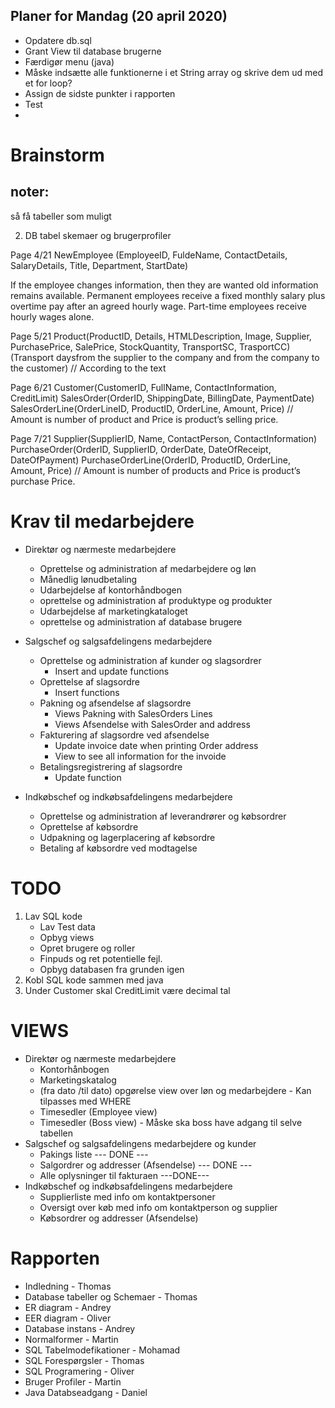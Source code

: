 ## Planer for Mandag (20 april 2020)
* Opdatere db.sql
* Grant View til database brugerne
* Færdigør menu (java)
* Måske indsætte alle funktionerne i et String array og skrive dem ud med et for loop?
* Assign de sidste punkter i rapporten
* Test
* 

# Brainstorm

## noter:
så få tabeller som muligt

2. DB tabel skemaer og brugerprofiler

Page 4/21 
NewEmployee (EmployeeID, FuldeName, ContactDetails, SalaryDetails, Title, Department, StartDate) 

If the employee changes information, then they are wanted old information remains available.
Permanent employees receive a fixed monthly salary plus overtime pay after an agreed hourly wage. Part-time employees receive hourly wages alone.


Page 5/21 
Product(ProductID, Details, HTMLDescription, Image, Supplier, PurchasePrice, SalePrice, StockQuantity, TransportSC, TrasportCC) (Transport daysfrom the supplier to the company
and from the company to the customer) // According to the text

Page 6/21
Customer(CustomerID, FullName, ContactInformation, CreditLimit)
SalesOrder(OrderID, ShippingDate, BillingDate, PaymentDate)
SalesOrderLine(OrderLineID, ProductID, OrderLine, Amount, Price) // Amount is number of product and Price is product’s selling price. 

Page 7/21
Supplier(SupplierID, Name, ContactPerson, ContactInformation)
PurchaseOrder(OrderID, SupplierID, OrderDate, DateOfReceipt, DateOfPayment)
PurchaseOrderLine(OrderID, ProductID, OrderLine, Amount, Price) // Amount is number of products and Price is product’s purchase Price.






# Krav til medarbejdere
* Direktør og nærmeste medarbejdere
  * Oprettelse og administration af medarbejdere og løn
  * Månedlig lønudbetaling
  * Udarbejdelse af kontorhåndbogen
  * oprettelse og administration af produktype og produkter
  * Udarbejdelse af marketingkataloget
  * oprettelse og administration af database brugere

* Salgschef og salgsafdelingens medarbejdere
  * Oprettelse og administration af kunder og slagsordrer
    * Insert and update functions
  * Oprettelse af slagsordre
    * Insert functions
  * Pakning og afsendelse af slagsordre
    * Views Pakning with SalesOrders Lines
    * Views Afsendelse with SalesOrder and address
  * Fakturering af slagsordre ved afsendelse
    * Update invoice date when printing Order address
    * View to see all information for the invoide
  * Betalingsregistrering af slagsordre
    * Update function

* Indkøbschef og indkøbsafdelingens medarbejdere
  * Oprettelse og administration af leverandrører og købsordrer
  * Oprettelse af købsordre
  * Udpakning og lagerplacering af købsordre
  * Betaling af købsordre ved modtagelse

# TODO
1. Lav SQL kode
    * Lav Test data
    * Opbyg views
    * Opret brugere og roller
    * Finpuds og ret potentielle fejl.
    * Opbyg databasen fra grunden igen
2. Kobl SQL kode sammen med java
3. Under Customer skal CreditLimit være decimal tal

# VIEWS 
* Direktør og nærmeste medarbejdere
    * Kontorhånbogen 
    * Marketingskatalog
    * (fra dato /til dato) opgørelse view over løn og medarbejdere - Kan tilpasses med WHERE
    * Timesedler (Employee view)
    * Timesedler (Boss view) - Måske ska boss have adgang til selve tabellen
* Salgschef og salgsafdelingens medarbejdere og kunder
    * Pakings liste --- DONE ---
    * Salgordrer og addresser (Afsendelse) --- DONE ---
    * Alle oplysninger til fakturaen ---DONE---
* Indkøbschef og indkøbsafdelingens medarbejdere
    * Supplierliste med info om kontaktpersoner
    * Oversigt over køb med info om kontaktperson og supplier
    * Købsordrer og addresser (Afsendelse)
    
# Rapporten
* Indledning - Thomas
* Database tabeller og Schemaer - Thomas
* ER diagram - Andrey
* EER diagram - Oliver
* Database instans - Andrey
* Normalformer - Martin
* SQL Tabelmodefikationer - Mohamad
* SQL Forespørgsler - Thomas
* SQL Programering - Oliver
* Bruger Profiler - Martin
* Java Databseadgang - Daniel
